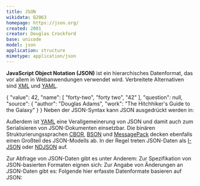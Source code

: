 ```yaml
---
title: JSON
wikidata: Q2063
homepage: https://json.org/
created: 2001
creator: Douglas Crockford
base: unicode
model: json
application: structure
mimetype: application/json
---
```


**JavaScript Object Notation (JSON)** ist ein hierarchisches Datenformat, das
vor allem in Webanwendungen verwendet wird. Verbreitete Alternativen sind
[XML](xml) und [YAML](yaml).

<example highlight="json">
    {
      "value": 42,
      "name": [ "forty-two", "forty two", "42" ],
      "question": null,
      "source": {
        "author": "Douglas Adams",
        "work": "The Hitchhiker's Guide to the Galaxy"
      }
    }
</example>

<list-encodings model="json">
Neben der JSON-Syntax kann JSON ausgedrückt werden in:
</list-encodings>

Außerdem ist [YAML](yaml) eine Verallgemeinerung von JSON und damit auch zum
Serialisieren von JSON-Dokumenten einsetzbar. Die binären
Strukturierungssprachen [CBOR](cbor), [BSON](bson) und [MessagePack](msgpack)
decken ebenfalls einen Großteil des JSON-Modells ab.  In der Regel treten
JSON-Daten als [I-JSON](i-json) oder [NDJSON](ndjson) auf.

<list-formats for="json" application="query" title="Abfragesprachen">
Zur Abfrage von JSON-Daten gibt es unter Anderem:
</list-formats>

<list-formats for="json" application="schema" title="Schemasprachen">
Zur Spezifikation von JSON-basierten Formaten eignen sich:
</list-formats>

<list-formats base="json" application="patch" title="Änderungssprachen">
Zur Angabe von Änderungen an JSON-Daten gibt es:
</list-formats>

<list-formats base="json" title="Datenformate">
Folgende hier erfasste Datenformate basieren auf JSON:
</list-formats>
